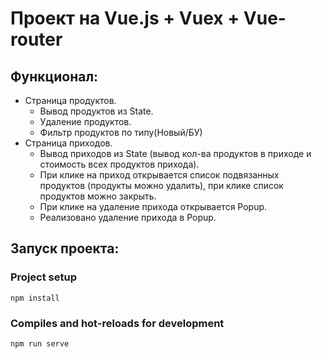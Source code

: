 # Проект на Vue.js + Vuex + Vue-router

## Функционал:
* Страница продуктов.
  * Вывод продуктов из State.
  * Удаление продуктов.
  * Фильтр продуктов по типу(Новый/БУ)
* Страница приходов.
  * Вывод приходов из State (вывод кол-ва продуктов в приходе и стоимость всех продуктов прихода).
  * При клике на приход открывается список подвязанных продуктов (продукты можно удалить), при клике список продуктов можно закрыть.
  * При клике на удаление прихода открывается Popup.
  * Реализовано удаление прихода в Popup.

## Запуск проекта:

### Project setup
```
npm install
```

### Compiles and hot-reloads for development
```
npm run serve
```
